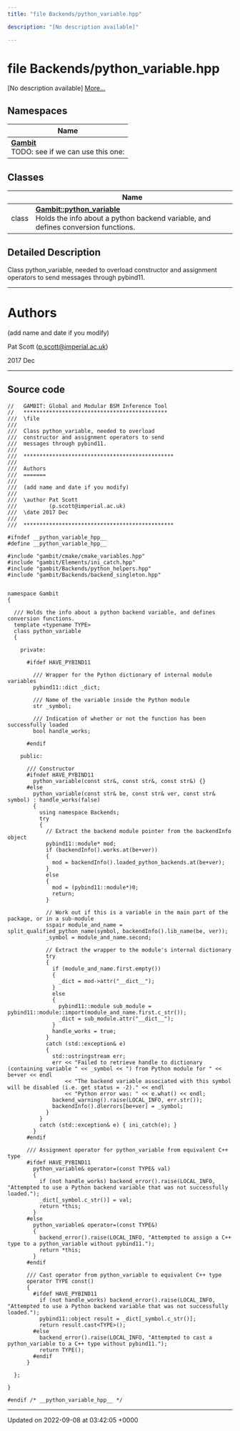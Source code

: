 ```yaml
---
title: "file Backends/python_variable.hpp"

description: "[No description available]"

---
```


# file Backends/python_variable.hpp

[No description available] [More...](#detailed-description)

## Namespaces

| Name           |
| -------------- |
| **[Gambit](/documentation/code/namespaces/namespacegambit/)** <br>TODO: see if we can use this one:  |

## Classes

|                | Name           |
| -------------- | -------------- |
| class | **[Gambit::python_variable](/documentation/code/classes/classgambit_1_1python__variable/)** <br>Holds the info about a python backend variable, and defines conversion functions.  |

## Detailed Description


Class python_variable, needed to overload constructor and assignment operators to send messages through pybind11.



------------------


# Authors

(add name and date if you modify)

Pat Scott ([p.scott@imperial.ac.uk](mailto:p.scott@imperial.ac.uk)) 

2017 Dec



------------------




## Source code

```
//   GAMBIT: Global and Modular BSM Inference Tool
//   *********************************************
///  \file
///
///  Class python_variable, needed to overload
///  constructor and assignment operators to send
///  messages through pybind11.
///
///  ***********************************************
///
///  Authors
///  =======
///
///  (add name and date if you modify)
///
///  \author Pat Scott
///          (p.scott@imperial.ac.uk)
///  \date 2017 Dec
///
///  ***********************************************

#ifndef __python_variable_hpp__
#define __python_variable_hpp__

#include "gambit/cmake/cmake_variables.hpp"
#include "gambit/Elements/ini_catch.hpp"
#include "gambit/Backends/python_helpers.hpp"
#include "gambit/Backends/backend_singleton.hpp"


namespace Gambit
{

  /// Holds the info about a python backend variable, and defines conversion functions.
  template <typename TYPE>
  class python_variable
  {

    private:

      #ifdef HAVE_PYBIND11

        /// Wrapper for the Python dictionary of internal module variables
        pybind11::dict _dict;

        /// Name of the variable inside the Python module
        str _symbol;

        /// Indication of whether or not the function has been successfully loaded
        bool handle_works;

      #endif

    public:

      /// Constructor
      #ifndef HAVE_PYBIND11
        python_variable(const str&, const str&, const str&) {}
      #else
        python_variable(const str& be, const str& ver, const str& symbol) : handle_works(false)
        {
          using namespace Backends;
          try
          {
            // Extract the backend module pointer from the backendInfo object
            pybind11::module* mod;
            if (backendInfo().works.at(be+ver))
            {
              mod = backendInfo().loaded_python_backends.at(be+ver);
            }
            else
            {
              mod = (pybind11::module*)0;
              return;
            }

            // Work out if this is a variable in the main part of the package, or in a sub-module
            sspair module_and_name = split_qualified_python_name(symbol, backendInfo().lib_name(be, ver));
            _symbol = module_and_name.second;

            // Extract the wrapper to the module's internal dictionary
            try
            {
              if (module_and_name.first.empty())
              {
                _dict = mod->attr("__dict__");
              }
              else
              {
                pybind11::module sub_module = pybind11::module::import(module_and_name.first.c_str());
                _dict = sub_module.attr("__dict__");
              }
              handle_works = true;
            }
            catch (std::exception& e)
            {
              std::ostringstream err;
              err << "Failed to retrieve handle to dictionary (containing variable " << _symbol << ") from Python module for " << be+ver << endl
                  << "The backend variable associated with this symbol will be disabled (i.e. get status = -2)." << endl
                  << "Python error was: " << e.what() << endl;
              backend_warning().raise(LOCAL_INFO, err.str());
              backendInfo().dlerrors[be+ver] = _symbol;
            }
          }
          catch (std::exception& e) { ini_catch(e); }
        }
      #endif

      /// Assignment operator for python_variable from equivalent C++ type
      #ifdef HAVE_PYBIND11
        python_variable& operator=(const TYPE& val)
        {
          if (not handle_works) backend_error().raise(LOCAL_INFO, "Attempted to use a Python backend variable that was not successfully loaded.");
          _dict[_symbol.c_str()] = val;
          return *this;
        }
      #else
        python_variable& operator=(const TYPE&)
        {
          backend_error().raise(LOCAL_INFO, "Attempted to assign a C++ type to a python_variable without pybind11.");
          return *this;
        }
      #endif

      /// Cast operator from python_variable to equivalent C++ type
      operator TYPE const()
      {
        #ifdef HAVE_PYBIND11
          if (not handle_works) backend_error().raise(LOCAL_INFO, "Attempted to use a Python backend variable that was not successfully loaded.");
          pybind11::object result = _dict[_symbol.c_str()];
          return result.cast<TYPE>();
        #else
          backend_error().raise(LOCAL_INFO, "Attempted to cast a python_variable to a C++ type without pybind11.");
          return TYPE();
        #endif
      }

  };

}

#endif /* __python_variable_hpp__ */
```


-------------------------------

Updated on 2022-09-08 at 03:42:05 +0000
